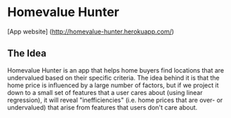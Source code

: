 # Homevalue Hunter

[App website] (http://homevalue-hunter.herokuapp.com/)

## The Idea
Homevalue Hunter is an app that helps home buyers find locations that are undervalued based on their specific criteria. The idea behind it is that the home price is influenced by a large number of factors, but if we project it down to a small set of features that a user cares about (using linear regression), it will reveal "inefficiencies" (i.e. home prices that are over- or undervalued) that arise from features that users don't care about.
